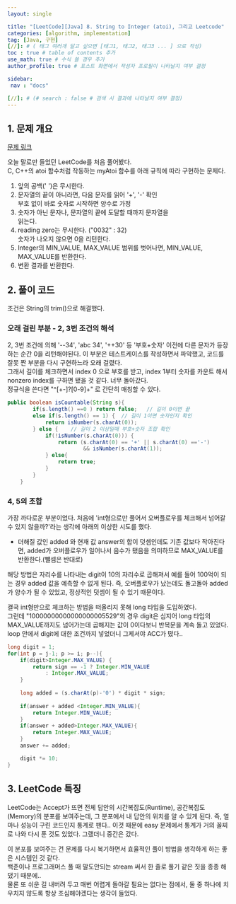 ```yaml
---
layout: single

title: "[LeetCode][Java] 8. String to Integer (atoi), 그리고 Leetcode"
categories: [algorithm, implementation] 
tag: [Java, 구현]
[//]: # ( 태그 여러개 달고 싶으면 [태그1, 태그2, 태그3 ... ] 으로 작성)
toc : true # table of contents 추가
use_math: true # 수식 쓸 경우 추가
author_profile: true # 포스트 화면에서 작성자 프로필이 나타날지 여부 결정

sidebar:
 nav : "docs"

[//]: # (# search : false # 검색 시 결과에 나타날지 여부 결정)
---
```


## 1. 문제 개요

[문제 링크](https://leetcode.com/problems/string-to-integer-atoi/) <br/>

오늘 말로만 들었던 LeetCode를 처음 풀어봤다.<br/>
C, C++의 atoi 함수처럼 작동하는 myAtoi 함수를 아래 규칙에 따라 구현하는 문제다.<br/>

1. 앞의 공백(' ')은 무시한다.
2. 문자열의 끝이 아니라면, 다음 문자를 읽어 '+', '-' 확인
<br/> 부호 없이 바로 숫자로 시작하면 양수로 가정
3. 숫자가 아닌 문자나, 문자열의 끝에 도달할 때까지 문자열을     
   읽는다.<br/>
4. reading zero는 무시한다. ("0032" : 32)<br/> 
   숫자가 나오지 않으면 0을 리턴한다.
5. Integer의 MIN_VALUE, MAX_VALUE 범위를 벗어나면, MIN_VALUE, MAX_VALUE를 반환한다.
6. 변환 결과를 반환한다.


## 2. 풀이 코드

조건은 String의 trim()으로 해결했다.

### 오래 걸린 부분 - 2, 3번 조건의 해석

2, 3번 조건에 의해 '--34', 'abc 34', '++30' 등 '부호+숫자' 이전에 다른 문자가 등장하는 순간 0을 리턴해야된다. 이 부분은 테스트케이스를 작성하면서 파악했고, 코드를 잘못 짠 부분을 다시 구현하느라 오래 걸렸다.  
그래서 길이를 체크하면서 index 0 으로 부호를 받고, index 1부터 숫자를 카운트 해서 nonzero index를 구하면 됐을 것 같다. 너무 돌아갔다.<br/>
정규식을 쓴다면 "^[+-]?[0-9]+" 로 간단히 매칭할 수 있다.

```java
public boolean isCountable(String s){
        if(s.length() ==0 ) return false;   // 길이 0이면 끝
        else if(s.length() == 1) {  // 길이 1이면 숫자인지 확인
            return isNumber(s.charAt(0)); 
        } else {    // 길이 2 이상일때 부호+숫자 조합 확인
            if(!isNumber(s.charAt(0))) {
                return (s.charAt(0) == '+' || s.charAt(0) =='-') 
                        && isNumber(s.charAt(1));
            } else{
                return true;
            }
        }
    }

```

### 4, 5의 조합

가장 까다로운 부분이었다. 처음에 'int형으로만 풀어서 오버플로우를 체크해서 넘어갈 수 있지 않을까?'라는 생각에 아래의 이상한 시도를 했다.<br/>

- 더해질 값인 added 와 현재 값 answer의 합이 덧셈인데도 기존 값보다 작아진다면, added가 오버플로우가 일어나서 음수가 됐음을 의미하므로 MAX_VALUE를 반환한다.(뺄셈은 반대로) 

해당 방법은 자리수를 나타내는 digit이 10의 자리수로 곱해져서 예를 들어 100억이 되는 경우 added 값을 예측할 수 없게 된다. 즉, 오버플로우가 났는데도 돌고돌아 added가 양수가 될 수 있었고, 정상적인 덧셈이 될 수 있기 때문이다.

결국 int형만으로 체크하는 방법을 떠올리지 못해 long 타입을 도입하였다.<br/>
그런데 "10000000000000000005529"의 경우 digit은 심지어 long 타입의 MAX_VALUE까지도 넘어가는데 곱해지는 값이 0이다보니 반복문을 계속 돌고 있었다. loop 안에서 digit에 대한 조건까지 넣었더니 그제서야 ACC가 떴다..

``` java
long digit = 1;
for(int p = j-1; p >= i; p--){
    if(digit>Integer.MAX_VALUE) {
        return sign == -1 ? Integer.MIN_VALUE
            : Integer.MAX_VALUE;
    }
            
    long added = (s.charAt(p)-'0') * digit * sign;
            
    if(answer + added <Integer.MIN_VALUE){
        return Integer.MIN_VALUE;
    }
    if(answer + added>Integer.MAX_VALUE){
        return Integer.MAX_VALUE;
    }
    answer += added;

    digit *= 10;
}
```

## 3. LeetCode 특징

LeetCode는 Accept가 뜨면 전체 답안의 시간복잡도(Runtime), 공간복잡도(Memory)의 분포를 보여주는데, 그 분포에서 내 답안의 위치를 알 수 있게 된다. 즉, 얼마나 성능이 구린 코드인지 통계로 팬다.. 이것 때문에 easy 문제에서 통계가 거의 꼴찌로 나와 다시 푼 것도 있었다. 그랬더니 중간은 갔다.

이 분포를 보여주는 건 문제를 다시 복기하면서 효율적인 풀이 방법을 생각하게 하는 좋은 시스템인 것 같다.<br/> 
백준이나 프로그래머스 풀 때 말도안되는 stream 써서 한 줄로 풀기 같은 짓을 종종 해댔기 때문에..<br/>
물론 또 쉬운 길 내버려 두고 매번 어렵게 돌아갈 필요는 없다는 점에서, 둘 중 하나에 치우치지 않도록 항상 조심해야겠다는 생각이 들었다.